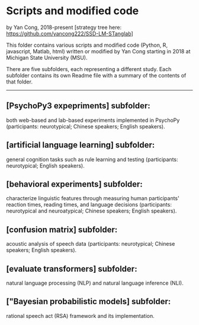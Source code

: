 # Scripts and modified code 

by Yan Cong, 2018-present [strategy tree here: https://github.com/yancong222/SSD-LM-STanglab]

This folder contains various scripts and modified code (Python, R, javascript, Matlab, html) written or modified by Yan Cong starting in 2018 at Michigan State University (MSU).

There are five subfolders, each representing a different study. Each subfolder contains its own Readme file with a summary of the contents of that folder.


-------------------------------------------------------

## [PsychoPy3 expepriments] subfolder: 
both web-based and lab-based experiments implemented in PsychoPy (participants: neurotypical; Chinese speakers; English speakers).

## [artificial language learning] subfolder: 
general cognition tasks such as rule learning and testing (participants: neurotypical; English speakers).

## [behavioral experiments] subfolder: 
characterize linguistic features through measuring human participants' reaction times, reading times, and language decisions  (participants: neurotypical and neuroatypical; Chinese speakers; English speakers).

## [confusion matrix] subfolder: 
acoustic analysis of speech data (participants: neurotypical; Chinese speakers; English speakers).

## [evaluate transformers] subfolder: 
natural language processing (NLP) and natural language inference (NLI).

## ["Bayesian probabilistic models] subfolder: 
rational speech act (RSA) framework and its implementation.



